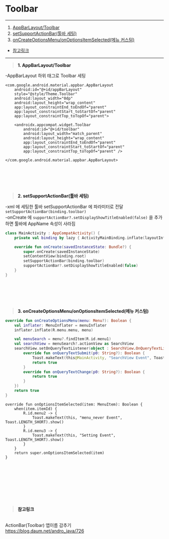 # Toolbar

---
1. <a href = "#content1">AppBarLayout/Toolbar</a></br>
2. <a href = "#content2">setSupportActionBar(툴바 세팅)</a></br>
3. <a href = "#content3">onCreateOptionsMenu/onOptionsItemSelected(메뉴 커스텀)</a></br>
* <a href = "#ref">참고링크</a>
---
><a id = "content1">**1. AppBarLayout/Toolbar**</a></br>

-AppBarLayout 하위 태그로 Toolbar 세팅</br>

```
<com.google.android.material.appbar.AppBarLayout
    android:id="@+id/appBarLayout"
    style="@style/Theme.Toolbar"
    android:layout_width="0dp"
    android:layout_height="wrap_content"
    app:layout_constraintEnd_toEndOf="parent"
    app:layout_constraintStart_toStartOf="parent"
    app:layout_constraintTop_toTopOf="parent">

    <androidx.appcompat.widget.Toolbar
        android:id="@+id/toolbar"
        android:layout_width="match_parent"
        android:layout_height="wrap_content"
        app:layout_constraintEnd_toEndOf="parent"
        app:layout_constraintStart_toStartOf="parent"
        app:layout_constraintTop_toTopOf="parent" />

</com.google.android.material.appbar.AppBarLayout>
```

<br></br>
<br></br>

><a id = "content2">**2. setSupportActionBar(툴바 세팅)**</a></br>

-xml 에 세팅한 툴바 setSupportActionBar 에 파라미터로 전달 `setSupportActionBar(binding.toolbar)`</br>
-onCreate 에 `supportActionBar?.setDisplayShowTitleEnabled(false)` 을 추가하면 툴바에 AppName 속성이 사라짐</br>


```kotlin
class MainActivity : AppCompatActivity() {
    private val binding by lazy { ActivityMainBinding.inflate(layoutInflater) }

    override fun onCreate(savedInstanceState: Bundle?) {
        super.onCreate(savedInstanceState)
        setContentView(binding.root)
        setSupportActionBar(binding.toolbar)
        supportActionBar?.setDisplayShowTitleEnabled(false)
    }
}
```


<br></br>
<br></br>

><a id = "content3">**3. onCreateOptionsMenu/onOptionsItemSelected(메뉴 커스텀)**</a></br>

```kotlin
override fun onCreateOptionsMenu(menu: Menu?): Boolean {
    val inflater: MenuInflater = menuInflater
    inflater.inflate(R.menu.menu, menu)

    val menuSearch = menu?.findItem(R.id.menu1)
    val searchView = menuSearch?.actionView as SearchView
    searchView.setOnQueryTextListener(object : SearchView.OnQueryTextListener {
        override fun onQueryTextSubmit(p0: String?): Boolean {
            Toast.makeText(this@MainActivity, "SearchView Event", Toast.LENGTH_SHORT).show()
            return true
        }
        override fun onQueryTextChange(p0: String?): Boolean {
            return true
        }
    })
    return true
}

```

```
override fun onOptionsItemSelected(item: MenuItem): Boolean {
    when(item.itemId) {
        R.id.menu2 -> {
            Toast.makeText(this, "menu_never Event", Toast.LENGTH_SHORT).show()
        }
        R.id.menu3 -> {
            Toast.makeText(this, "Setting Event", Toast.LENGTH_SHORT).show()
        }
    }
    return super.onOptionsItemSelected(item)
}
```


<br></br>
<br></br>
---

><a id = "ref">**참고링크**</a></br>

</br>ActionBar(Toolbar) 앱이름 감추기
</br>https://blog.daum.net/andro_java/726




